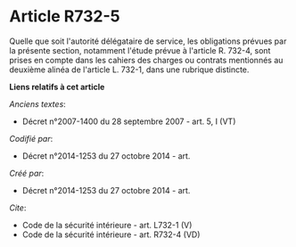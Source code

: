 # Article R732-5

Quelle que soit l'autorité délégataire de service, les obligations prévues par la présente section, notamment l'étude prévue
à l'article R. 732-4, sont prises en compte dans les cahiers des charges ou contrats mentionnés au deuxième alinéa de
l'article L. 732-1, dans une rubrique distincte.

**Liens relatifs à cet article**

_Anciens textes_:

  - Décret n°2007-1400 du 28 septembre 2007 - art. 5, I (VT)

_Codifié par_:

  - Décret n°2014-1253 du 27 octobre 2014 - art.

_Créé par_:

  - Décret n°2014-1253 du 27 octobre 2014 - art.

_Cite_:

  - Code de la sécurité intérieure - art. L732-1 (V)
  - Code de la sécurité intérieure - art. R732-4 (VD)
